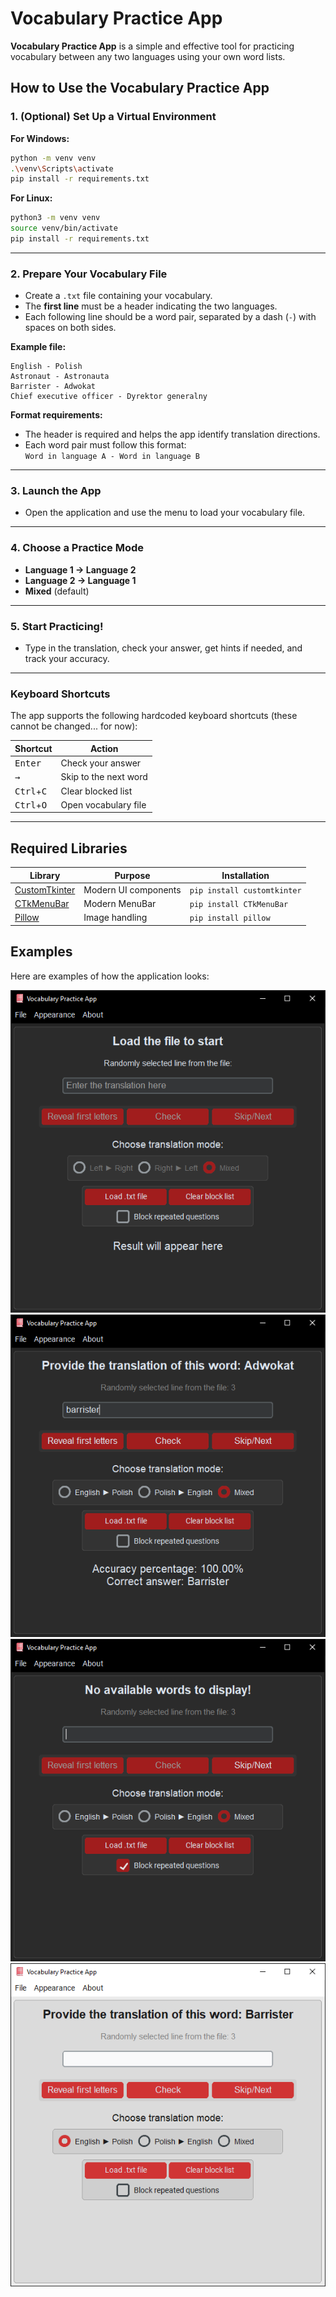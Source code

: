 # Vocabulary Practice App

**Vocabulary Practice App** is a simple and effective tool for practicing vocabulary between any two languages using your own word lists.

## How to Use the Vocabulary Practice App

### 1. (Optional) Set Up a Virtual Environment

**For Windows:**
```bash
python -m venv venv
.\venv\Scripts\activate
pip install -r requirements.txt
```

**For Linux:**
```bash
python3 -m venv venv
source venv/bin/activate
pip install -r requirements.txt
```

---

### 2. Prepare Your Vocabulary File

- Create a `.txt` file containing your vocabulary.
- The **first line** must be a header indicating the two languages.
- Each following line should be a word pair, separated by a dash (`-`) with spaces on both sides.

**Example file:**
```text
English - Polish
Astronaut - Astronauta
Barrister - Adwokat
Chief executive officer - Dyrektor generalny
```

**Format requirements:**
- The header is required and helps the app identify translation directions.
- Each word pair must follow this format:  
  `Word in language A - Word in language B`

---

### 3. Launch the App

- Open the application and use the menu to load your vocabulary file.

---

### 4. Choose a Practice Mode

- **Language 1 → Language 2**
- **Language 2 → Language 1**
- **Mixed** (default)

---

### 5. Start Practicing!

- Type in the translation, check your answer, get hints if needed, and track your accuracy.

---

### Keyboard Shortcuts

The app supports the following hardcoded keyboard shortcuts (these cannot be changed... for now):

| Shortcut                     | Action                |
|------------------------------|-----------------------|
| <kbd>Enter</kbd>             | Check your answer     |
| <kbd>→</kbd>                 | Skip to the next word |
| <kbd>Ctrl</kbd>+<kbd>C</kbd> | Clear blocked list   |
| <kbd>Ctrl</kbd>+<kbd>O</kbd> | Open vocabulary file  |

---

## Required Libraries

| Library                                                         | Purpose                    | Installation                  |
|-----------------------------------------------------------------|----------------------------|-------------------------------|
| [CustomTkinter](https://github.com/TomSchimansky/CustomTkinter) | Modern UI components       | `pip install customtkinter`   |
| [CTkMenuBar](https://github.com/Akascape/CTkMenuBar)            | Modern MenuBar             | `pip install CTkMenuBar`      |
| [Pillow](https://pypi.org/project/pillow/)                      | Image handling             | `pip install pillow`          |

## Examples

Here are examples of how the application looks:

![screenshot](examples/1.png) 
![screenshot](examples/2.png)
![screenshot](examples/3.png)
![screenshot](examples/4.png)
